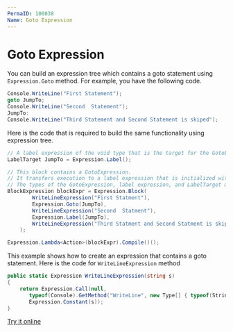 ```yaml
---
PermaID: 100038
Name: Goto Expression
---
```


# Goto Expression

You can build an expression tree which contains a goto statement using `Expression.Goto` method. For example, you have the following code.

```csharp
Console.WriteLine("First Statement");
goto JumpTo;
Console.WriteLine("Second  Statement");
JumpTo:
Console.WriteLine("Third Statement and Second Statement is skiped");
```

Here is the code that is required to build the same functionality using expression tree. 

```csharp
// A label expression of the void type that is the target for the GotoExpression.
LabelTarget JumpTo = Expression.Label();

// This block contains a GotoExpression.
// It transfers execution to a label expression that is initialized with the same LabelTarget as the GotoExpression.
// The types of the GotoExpression, label expression, and LabelTarget must match.
BlockExpression blockExpr = Expression.Block(
        WriteLineExpression("First Statment"),
        Expression.Goto(JumpTo),
        WriteLineExpression("Second  Statment"),
        Expression.Label(JumpTo),
        WriteLineExpression("Third Statment and Second Statment is skiped")
    );

Expression.Lambda<Action>(blockExpr).Compile()();
```

This example shows how to create an expression that contains a goto statement. Here is the code for `WriteLineExpression` method

```csharp
public static Expression WriteLineExpression(string s)
{
    return Expression.Call(null,
       typeof(Console).GetMethod("WriteLine", new Type[] { typeof(String) }),
       Expression.Constant(s));
}
``` 

[Try it online](https://dotnetfiddle.net/HT34IS)
